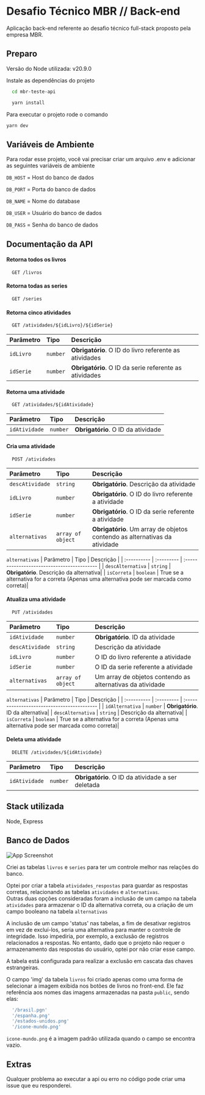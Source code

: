 
# Desafio Técnico MBR // Back-end

Aplicação back-end referente ao desafio técnico full-stack proposto pela empresa MBR.


## Preparo

Versão do Node utilizada: v20.9.0

Instale as dependências do projeto

```bash
  cd mbr-teste-api

  yarn install
```

Para executar o projeto rode o comando

```bash
yarn dev
```
## Variáveis de Ambiente

Para rodar esse projeto, você vai precisar criar um arquivo .env e adicionar as seguintes variáveis de ambiente


`DB_HOST` = Host do banco de dados

`DB_PORT` = Porta do banco de dados

`DB_NAME` = Nome do database

`DB_USER` = Usuário do banco de dados

`DB_PASS` = Senha do banco de dados


## Documentação da API

#### Retorna todos os livros

```http
  GET /livros
```

#### Retorna todas as series

```http
  GET /series
```

#### Retorna cinco atividades

```http
  GET /atividades/${idLivro}/${idSerie}
```

| Parâmetro   | Tipo       | Descrição                                   |
| :---------- | :--------- | :------------------------------------------ |
| `idLivro`      | `number` | **Obrigatório**. O ID do livro referente as atividades |
| `idSerie`      | `number` | **Obrigatório**. O ID da serie referente as atividades |

#### Retorna uma atividade

```http
  GET /atividades/${idAtividade}
```

| Parâmetro   | Tipo       | Descrição                                   |
| :---------- | :--------- | :------------------------------------------ |
| `idAtividade`      | `number` | **Obrigatório**. O ID da atividade|


#### Cria uma atividade

```http
  POST /atividades
```

| Parâmetro   | Tipo       | Descrição                                   |
| :---------- | :--------- | :------------------------------------------ |
| `descAtividade`      | `string` | **Obrigatório**. Descrição da atividade |
| `idLivro`      | `number` | **Obrigatório**. O ID do livro referente a atividade |
| `idSerie`      | `number` | **Obrigatório**. O ID da serie referente a atividade |
| `alternativas`      | `array of object` | **Obrigatório**. Um array de objetos contendo as alternativas da atividade |

`alternativas`
| Parâmetro   | Tipo       | Descrição                                   |
| :---------- | :--------- | :------------------------------------------ |
| `descAlternativa`      | `string` | **Obrigatório**. Descrição da alternativa|
| `isCorreta`      | `boolean` | True se a alternativa for a correta (Apenas uma alternativa pode ser marcada como correta)|

#### Atualiza uma atividade

```http
  PUT /atividades
```

| Parâmetro   | Tipo       | Descrição                                   |
| :---------- | :--------- | :------------------------------------------ |
| `idAtividade`      | `number` | **Obrigatório**. ID da atividade |
| `descAtividade`      | `string` |  Descrição da atividade |
| `idLivro`      | `number` |  O ID do livro referente a atividade |
| `idSerie`      | `number` |  O ID da serie referente a atividade |
| `alternativas`      | `array of object` | Um array de objetos contendo as alternativas da atividade |

`alternativas`
| Parâmetro   | Tipo       | Descrição                                   |
| :---------- | :--------- | :------------------------------------------ |
| `idAlternativa`      | `number` | **Obrigatório**. ID da alternativa|
| `descAlternativa`      | `string` |  Descrição da alternativa|
| `isCorreta`      | `boolean` | True se a alternativa for a correta (Apenas uma alternativa pode ser marcada como correta)|


#### Deleta uma atividade

```http
  DELETE /atividades/${idAtividade}
```

| Parâmetro   | Tipo       | Descrição                                   |
| :---------- | :--------- | :------------------------------------------ |
| `idAtividade`      | `number` | **Obrigatório**. O ID da atividade a ser deletada|


## Stack utilizada

Node, Express


## Banco de Dados

![App Screenshot](https://i.imgur.com/JYpnZkj.png)

Criei as tabelas `livros` e `series` para ter um controle melhor nas relações do banco.

Optei por criar a tabela `atividades_respostas` para guardar as respostas corretas, relacionando as tabelas `atividades` e `alternativas`.  
Outras duas opções consideradas foram a inclusão de um campo na tabela `atividades` para armazenar o ID da alternativa correta, ou a criação de um campo booleano na tabela `alternativas`

A inclusão de um campo 'status' nas tabelas, a fim de desativar registros em vez de excluí-los, seria uma alternativa para manter o controle de integridade. Isso impediria, por exemplo, a exclusão de registros relacionados a respostas. No entanto, dado que o projeto não requer o armazenamento das respostas do usuário, optei por não criar esse campo.

A tabela está configurada para realizar a exclusão em cascata das chaves estrangeiras.

O campo 'img' da tabela `livros` foi criado apenas como uma forma de selecionar a imagem exibida nos botões de livros no front-end. Ele faz referência aos nomes das imagens armazenadas na pasta `public`, sendo elas:
```bash
  '/brasil.pgn'
  '/espanha.png'
  '/estados-unidos.png'
  '/icone-mundo.png'
```
`icone-mundo.png` é a imagem padrão utilizada quando o campo se encontra vazio.

## Extras

Qualquer problema ao executar a api ou erro no código pode criar uma issue que eu responderei.
